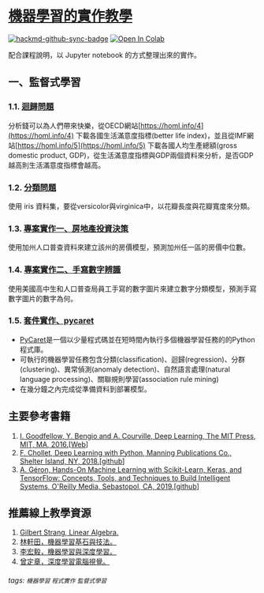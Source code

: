 # [機器學習的實作教學](https://github.com/y-s-liu/machine-learning-tutorial)

[![hackmd-github-sync-badge](https://hackmd.io/izWotahaQiOyDbrZhpdwdg/badge)](https://hackmd.io/izWotahaQiOyDbrZhpdwdg)
[![Open In Colab](https://colab.research.google.com/assets/colab-badge.svg)](https://colab.research.google.com/github/y-s-liu/machine-learning-tutorial/blob/master/)


配合課程說明，以 Jupyter notebook 的方式整理出來的實作。

## 一、監督式學習

### 1.1. [迴歸問題](https://github.com/y-s-liu/machine-learning-tutorial/blob/master/class1.1_regression.ipynb)
分析錢可以為人們帶來快樂，從OECD網站[https://homl.info/4](https://homl.info/4) 下載各國生活滿意度指標(better life index)，並且從IMF網站[https://homl.info/5](https://homl.info/5) 下載各國人均生產總額(gross domestic product, GDP)，從生活滿意度指標與GDP兩個資料來分析，是否GDP越高則生活滿意度指標會越高。

### 1.2. [分類問題](https://github.com/y-s-liu/machine-learning-tutorial/blob/master/class1.2_classification.ipynb)
使用 iris 資料集，要從versicolor與virginica中，以花瓣長度與花瓣寬度來分類。

### 1.3. [專案實作一、房地產投資決策](https://github.com/y-s-liu/machine-learning-tutorial/blob/master/class1.3_ML_project_1.ipynb)
使用加州人口普查資料來建立該州的房價模型，預測加州任一區的房價中位數。

### 1.4. [專案實作二、手寫數字辨識](https://github.com/y-s-liu/machine-learning-tutorial/blob/master/class1.4_ML_project_2.ipynb)
使用美國高中生和人口普查局員工手寫的數字圖片來建立數字分類模型，預測手寫數字圖片的數字為何。

### 1.5. [套件實作、pycaret](https://github.com/y-s-liu/machine-learning-tutorial/blob/master/pycaret.md)
* [PyCaret](https://pycaret.org/)是一個以少量程式碼並在短時間內執行多個機器學習任務的的Python程式庫。
* 可執行的機器學習任務包含分類(classification)、迴歸(regression)、分群(clustering)、異常偵測(anomaly detection)、自然語言處理(natural language processing)、關聯規則學習(association rule mining)
* 在幾分鐘之內完成從準備資料到部署模型。

## 主要參考書籍

1. [I. Goodfellow, Y. Bengio and A. Courville, Deep Learning, The MIT Press, MIT, MA, 2016.](https://www.tenlong.com.tw/products/9789865021924?list_name=trs-t)[[Web](https://www.deeplearningbook.org/)]
2. [F. Chollet, Deep Learning with Python, Manning Publications Co., Shelter Island, NY, 2018.](https://www.tenlong.com.tw/products/9789863125501?list_name=rd)[[github](https://github.com/fchollet/deep-learning-with-python-notebooks)]
3. [A. Géron, Hands-On Machine Learning with Scikit-Learn, Keras, and TensorFlow: Concepts, Tools, and Techniques to Build Intelligent Systems, O'Reilly Media, Sebastopol, CA, 2019.](https://www.tenlong.com.tw/products/9789865024345?list_name=c-deep-learning)[[github](https://github.com/ageron/handson-ml2/)]

## 推薦線上教學資源
1. [Gilbert Strang, Linear Algebra.](https://www.youtube.com/watch?v=YeznlKTrpmU&list=PL6839449936471E0C)
2. [林軒田，機器學習基石與技法。](https://www.coursera.org/instructor/htlin)
3. [李宏毅，機器學習與深度學習。](http://speech.ee.ntu.edu.tw/~tlkagk/courses_ML20.html)
4. [曾定章，深度學習電腦視覺。](http://ip.csie.ncu.edu.tw/i09.htm)

###### tags: `機器學習` `程式實作` `監督式學習`
